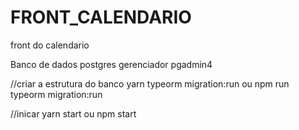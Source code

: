 # FRONT_CALENDARIO
front do calendario

Banco de dados postgres
gerenciador pgadmin4

//criar a estrutura do banco
yarn typeorm migration:run
ou
npm run typeorm migration:run

//inicar
yarn start
ou 
npm start

